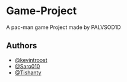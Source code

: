 # Game-Project
A pac-man game Project made by PALVSOD1D

## Authors
- [@kevintroost](https://github.com/kevintroost)
- [@Saro010](https://github.com/Saro010)
- [@Tishanty](https://github.com/Tishanty)
